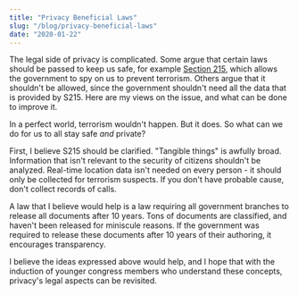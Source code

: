 ```yaml
---
title: "Privacy Beneficial Laws"
slug: "/blog/privacy-beneficial-laws"
date: "2020-01-22"
---
```


The legal side of privacy is complicated.
Some argue that certain laws should be passed to keep us safe, for example [Section 215](https://en.wikipedia.org/wiki/Section_summary_of_the_Patriot_Act,_Title_II), which allows the government to spy on us to prevent terrorism.
Others argue that it shouldn't be allowed, since the government shouldn't need all the data that is provided by S215.
Here are my views on the issue, and what can be done to improve it.

In a perfect world, terrorism wouldn't happen. But it does. So what can we do for us to all stay safe _and_ private?

First, I believe S215 should be clarified. "Tangible things" is awfully broad.
Information that isn't relevant to the security of citizens shouldn't be analyzed.
Real-time location data isn't needed on every person - it should only be collected for terrorism suspects.
If you don't have probable cause, don't collect records of calls.

A law that I believe would help is a law requiring all government branches to release all documents after 10 years.
Tons of documents are classified, and haven't been released for miniscule reasons.
If the government was required to release these documents after 10 years of their authoring, it encourages transparency.

I believe the ideas expressed above would help, and I hope that with the induction of younger congress members who understand these concepts, privacy's legal aspects can be revisited.
